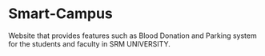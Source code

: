 # Smart-Campus
Website that provides features such as Blood Donation and Parking system for the students and faculty in SRM UNIVERSITY.

